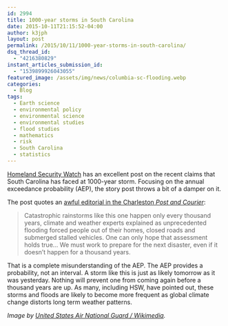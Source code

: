 ```yaml
---
id: 2994
title: 1000-year storms in South Carolina
date: 2015-10-11T21:15:52-04:00
author: k3jph
layout: post
permalink: /2015/10/11/1000-year-storms-in-south-carolina/
dsq_thread_id:
  - "4216380829"
instant_articles_submission_id:
  - "1539899926043055"
featured_image: /assets/img/news/columbia-sc-flooding.webp
categories:
  - Blog
tags:
  - Earth science
  - environmental policy
  - environmental science
  - environmental studies
  - flood studies
  - mathematics
  - risk
  - South Carolina
  - statistics
---
```

[Homeland Security Watch](http://www.hlswatch.com/2015/10/05/carolina-flooding-and-exceedance-probabilities/) has an excellent post on the recent claims that South Carolina has faced at 1000-year storm.  Focusing on the annual exceedance probability (AEP), the story post throws a bit of a damper on it.

The post quotes an [awful editorial in the Charleston _Post and Courier_](http://www.postandcourier.com/article/20151006/PC1002/151009630/1021):

> Catastrophic rainstorms like this one happen only every thousand years, climate and weather experts explained as unprecedented flooding forced people out of their homes, closed roads and submerged stalled vehicles. One can only hope that assessment holds true… We must work to prepare for the next disaster, even if it doesn’t happen for a thousand years.

That is a complete misunderstanding of the AEP.  The AEP provides a probability, not an interval.  A storm like this is just as likely tomorrow as  it was yesterday.  Nothing will prevent one from coming again before a thousand years are up.  As many, including HSW, have pointed out, these storms and floods are likely to become more frequent as global climate change distorts long term weather patterns.

_Image by [United States Air National Guard / Wikimedia](https://en.wikipedia.org/wiki/File:Columbia,_South_Carolina,_October_5,_2015,_levee_breach.webp)._
